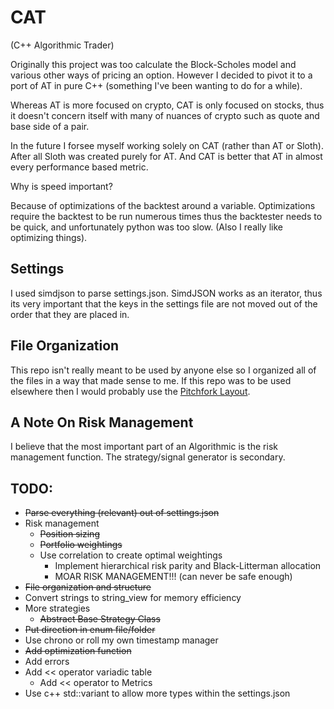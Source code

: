 # CAT

(C++ Algorithmic Trader)

Originally this project was too calculate the Block-Scholes model and various other ways of pricing an option. However I decided to pivot it to a port of AT in pure C++ (something I've been wanting to do for a while).

Whereas AT is more focused on crypto, CAT is only focused on stocks, thus it doesn't concern itself with many of nuances of crypto such as quote and base side of a pair.

In the future I forsee myself working solely on CAT (rather than AT or Sloth). After all Sloth was created purely for AT. And CAT is better that AT in almost every performance based metric.

Why is speed important?

Because of optimizations of the backtest around a variable. Optimizations require the backtest to be run numerous times thus the backtester needs to be quick, and unfortunately python was too slow. (Also I really like optimizing things). 

## Settings

I used simdjson to parse settings.json. SimdJSON works as an iterator, thus its very important that the keys in the settings file are not moved out of the order that they are placed in.

## File Organization

This repo isn't really meant to be used by anyone else so I organized all of the files in a way that made sense to me. If this repo was to be used elsewhere then I would probably use the [Pitchfork Layout](https://api.csswg.org/bikeshed/?force=1&url=https://raw.githubusercontent.com/vector-of-bool/pitchfork/develop/data/spec.bs).

## A Note On Risk Management

I believe that the most important part of an Algorithmic is the risk management function. The strategy/signal generator is secondary.

## TODO:
* ~~Parse everything (relevant) out of settings.json~~
* Risk management
  * ~~Position sizing~~
  * ~~Portfolio weightings~~
  * Use correlation to create optimal weightings
    * Implement hierarchical risk parity and Black-Litterman allocation
    * MOAR RISK MANAGEMENT!!! (can never be safe enough)
* ~~File organization and structure~~
* Convert strings to string_view for memory efficiency
* More strategies
  * ~~Abstract Base Strategy Class~~
* ~~Put direction in enum file/folder~~
* Use chrono or roll my own timestamp manager
* ~~Add optimization function~~
* Add errors
* Add << operator variadic table
  * Add << operator to Metrics
* Use c++ std::variant to allow more types within the settings.json
